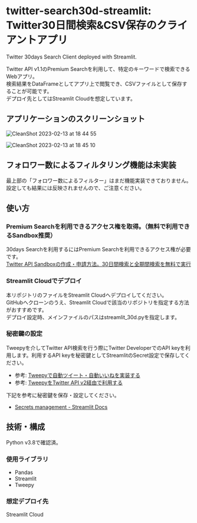 # twitter-search30d-streamlit: Twitter30日間検索&CSV保存のクライアントアプリ
Twitter 30days Search Client deployed with Streamlit.

Twitter API v1.1のPremium Searchを利用して、特定のキーワードで検索できるWebアプリ。  
検索結果をDataFrameとしてアプリ上で閲覧でき、CSVファイルとして保存することが可能です。  
デプロイ先としてはStreamlit Cloudを想定しています。

## アプリケーションのスクリーンショット

![CleanShot 2023-02-13 at 18 44 55](https://user-images.githubusercontent.com/5616593/218425048-433c1c68-ebd6-4c9a-b4ab-05fac191f55b.png)

![CleanShot 2023-02-13 at 18 45 10](https://user-images.githubusercontent.com/5616593/218425060-367d7d1f-84c2-4c07-aa0e-143ce946a6e6.png)

## フォロワー数によるフィルタリング機能は未実装
最上部の「フォロワー数によるフィルター」はまだ機能実装できておりません。設定しても結果には反映されませんので、ご注意ください。

## 使い方
### Premium Searchを利用できるアクセス権を取得。（無料で利用できるSandbox推奨）
30days Searchを利用するにはPremium Searchを利用できるアクセス権が必要です。  
[Twitter API Sandboxの作成・申請方法。30日間検索と全期間検索を無料で実行](https://scr.marketing-wizard.biz/dev/twitter-api-sandbox-apply)

### Streamlit Cloudでデプロイ
本リポジトリのファイルをStreamlit Cloudへデプロイしてください。  
GitHubへクローンのうえ、Streamlit Cloudで該当のリポジトリを指定する方法がおすすめです。  
デプロイ設定時、メインファイルのパスはstreamlit_30d.pyを指定します。

### 秘密鍵の設定
Tweepyを介してTwitter API検索を行う際にTwitter DeveloperでのAPI keyを利用します。利用するAPI keyを秘密鍵としてStreamlitのSecret設定で保存してください。
- 参考: [Tweepyで自動ツイート・自動いいねを実装する](https://scr.marketing-wizard.biz/dev/tweepy-autotweet-apiv1)
- 参考: [TweepyをTwitter API v2経由で利用する](https://scr.marketing-wizard.biz/dev/tweepy-twitter-apiv2)

下記を参考に秘密鍵を保存・設定してください。
- [Secrets management - Streamlit Docs](https://docs.streamlit.io/streamlit-community-cloud/get-started/deploy-an-app/connect-to-data-sources/secrets-management)

## 技術・構成
Python v3.8で確認済。
### 使用ライブラリ
- Pandas
- Streamlit
- Tweepy
### 想定デプロイ先
Streamlit Cloud
